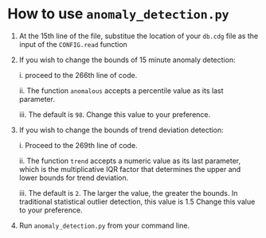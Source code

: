 # How to use `anomaly_detection.py`

1. At the 15th line of the file, substitue the location of your `db.cdg` file as the input of the `CONFIG.read` function

2. If you wish to change the bounds of 15 minute anomaly detection:

      i. proceed to the 266th line of code. 
      
      ii. The function `anomalous` accepts a percentile value as its last parameter. 
      
      iii. The default is `98`. Change this value to your preference.

3. If you wish to change the bounds of trend deviation detection:

      i. Proceed to the 269th line of code. 
      
      ii. The function `trend` accepts a numeric value as its last parameter, which is the multiplicative IQR factor that determines the upper and lower bounds for trend deviation. 
      
      iii. The default is `2`. The larger the value, the greater the bounds. In traditional statistical outlier detection, this value is 1.5 Change this value to your preference. 

4. Run `anomaly_detection.py` from your command line. 
